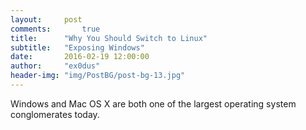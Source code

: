 ```yaml
---
layout:     post
comments:		true
title:      "Why You Should Switch to Linux"
subtitle:   "Exposing Windows"
date:       2016-02-19 12:00:00
author:     "ex0dus"
header-img: "img/PostBG/post-bg-13.jpg"
---
```


Windows and Mac OS X are both one of the largest operating system conglomerates today.

